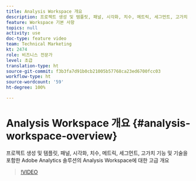 ```yaml
---
title: Analysis Workspace 개요
description: 프로젝트 생성 및 템플릿, 패널, 시각화, 치수, 메트릭, 세그먼트, 고가치 기능 및 기술을 포함한 Adobe Analytics 솔루션의 Analysis Workspace에 대한 고급 개요
feature: Workspace 기본 사항
topics: null
activity: use
doc-type: feature video
team: Technical Marketing
kt: 2474
role: 비즈니스 전문가
level: 초급
translation-type: ht
source-git-commit: f3b3fa7d91b0cb21005b57768ca23ed6700fcc03
workflow-type: ht
source-wordcount: '59'
ht-degree: 100%

---
```



# Analysis Workspace 개요 {#analysis-workspace-overview}

프로젝트 생성 및 템플릿, 패널, 시각화, 치수, 메트릭, 세그먼트, 고가치 기능 및 기술을 포함한 Adobe Analytics 솔루션의 Analysis Workspace에 대한 고급 개요

>[!VIDEO](https://video.tv.adobe.com/v/26266/?quality=12)

